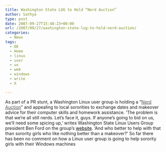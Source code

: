 ```yaml
---
title: Washington State LUG to Hold “Nerd Auction”
author: Sathya
type: post
date: 2007-09-27T15:48:23+00:00
url: /2007/09/27/washington-state-lug-to-hold-nerd-auction/
categories:
  - News
tags:
  - DE
  - Home
  - linux
  - user
  - ux
  - web
  - windows
  - write
  - X

---
```

As part of a PR stunt, a Washington Linux user group is holding a &#8220;[<font color="#555555">Nerd Auction</font>][1]&#8221; and appealing to local sororities to exchange dates and makeover advice for their computer skills and homework assistance. &#8216;The problem is that we&#8217;re all still nerds. Let&#8217;s face it, guys. If anyone&#8217;s going to bid on us, we&#8217;ll need some spicing up,&#8217; writes Washington State Linux Users Group president Ben Ford on the group&#8217;s [<font color="#000000">website</font>][2]. &#8216;And who better to help with that than sorority girls who like nothing better than a makeover?&#8217; So far there has been no comment on how a Linux user group is going to help sorority girls with their Windows machines

 [1]: https://www.cnn.com/2007/TECH/09/26/nerd.auction.ap/index.html
 [2]: https://lug.wsu.edu/
